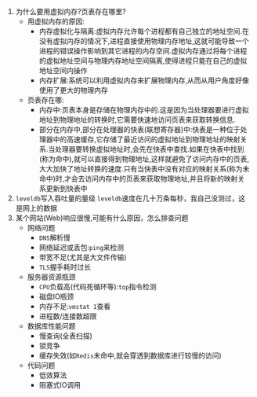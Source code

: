 1. 为什么要用虚拟内存?页表存在哪里?
    * 用虚拟内存的原因:
        - 内存虚拟化与隔离:虚拟内存允许每个进程都有自己独立的地址空间.在没有虚拟内存的情况下,进程直接使用物理内存地址,这就可能导致一个进程的错误操作影响到其它进程的内存空间.虚拟内存通过将每个进程的虚拟地址空间与物理内存地址空间隔离,使得进程只能在自己的虚拟地址空间内操作
        - 内存扩展:系统可以利用虚拟内存来扩展物理内存,从而从用户角度好像使用了更大的物理内存
    * 页表存在哪:
        - 内存中:页表本身是存储在物理内存中的.这是因为当处理器要进行虚拟地址到物理地址的转换时,它需要快速地访问页表来获取转换信息.
        - 部分在内存中,部分在处理器的快表(联想寄存器)中:快表是一种位于处理器中的高速缓存,它存储了最近访问的虚拟地址到物理地址的映射关系.当处理器要转换虚拟地址时,会先在快表中查找.如果在快表中找到(称为命中),就可以直接得到物理地址,这样就避免了访问内存中的页表,大大加快了地址转换的速度.只有当快表中没有对应的映射关系(称为未命中)时,才会去访问内存中的页表来获取物理地址,并且将新的映射关系更新到快表中
2. `leveldb`写入吞吐量的量级
    `leveldb`速度在几十万条每秒，我自己没测过，这是网上的数据
3. 某个网站(Web)响应很慢,可能有什么原因，怎么排查问题
   * 网络问题
     - `DNS`解析慢
     - 网络延迟或丢包:`ping`来检测
     - 带宽不足(尤其是大文件传输)
     - `TLS`握手耗时过长
   * 服务器资源瓶颈
     - `CPU`负载高(代码死循环等):`top`指令检测
     - 磁盘IO瓶颈
     - 内存不足:`vmstat 1`查看
     - 进程数/连接数超限  
   * 数据库性能问题
     - 慢查询(全表扫描)
     - 锁竞争
     - 缓存失效(如`Redis`未命中,就会穿透到数据库进行较慢的访问)
   * 代码问题
     - 低效算法
     - 阻塞式IO调用   